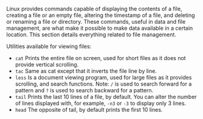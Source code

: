 Linux provides commands capable of displaying the contents of a file, creating a file or an empty file, altering the timestamp of a file, and deleting or renaming a file or directory. These commands, useful in data and file management, are what make it possible to make data available in a certain location. This section details everything related to file management.

Utilities available for viewing files:
* `cat` Prints the entire file on screen, used for short files as it does not provide vertical scrolling.
* `tac` Same as cat except that it inverts the file line by line.
* `less` Is a document viewing program, used for large files as it provides scrolling, and search functions. Note: `/` is used to search forward for a pattern and `?` is used to search backward for a pattern.
* `tail` Prints the last 10 lines of a file, by default. You can alter the number of lines displayed with, for example, `-n3` or `-3` to display only 3 lines.
* `head` The opposite of tail, by default prints the first 10 lines.